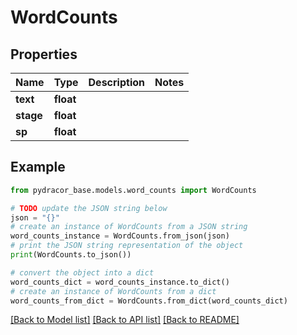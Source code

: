 # WordCounts


## Properties

Name | Type | Description | Notes
------------ | ------------- | ------------- | -------------
**text** | **float** |  | 
**stage** | **float** |  | 
**sp** | **float** |  | 

## Example

```python
from pydracor_base.models.word_counts import WordCounts

# TODO update the JSON string below
json = "{}"
# create an instance of WordCounts from a JSON string
word_counts_instance = WordCounts.from_json(json)
# print the JSON string representation of the object
print(WordCounts.to_json())

# convert the object into a dict
word_counts_dict = word_counts_instance.to_dict()
# create an instance of WordCounts from a dict
word_counts_from_dict = WordCounts.from_dict(word_counts_dict)
```
[[Back to Model list]](../README.md#documentation-for-models) [[Back to API list]](../README.md#documentation-for-api-endpoints) [[Back to README]](../README.md)


